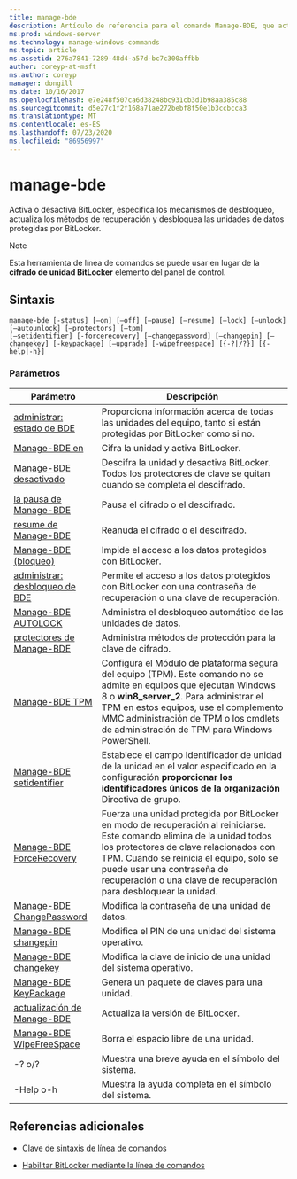 ```yaml
---
title: manage-bde
description: Artículo de referencia para el comando Manage-BDE, que activa o desactiva BitLocker, especifica los mecanismos de desbloqueo, actualiza los métodos de recuperación y desbloquea las unidades de datos protegidas por BitLocker.
ms.prod: windows-server
ms.technology: manage-windows-commands
ms.topic: article
ms.assetid: 276a7841-7289-48d4-a57d-bc7c300affbb
author: coreyp-at-msft
ms.author: coreyp
manager: dongill
ms.date: 10/16/2017
ms.openlocfilehash: e7e248f507ca6d38248bc931cb3d1b98aa385c88
ms.sourcegitcommit: d5e27c1f2f168a71ae272bebf8f50e1b3ccbcca3
ms.translationtype: MT
ms.contentlocale: es-ES
ms.lasthandoff: 07/23/2020
ms.locfileid: "86956997"
---
```

# <a name="manage-bde"></a>manage-bde

Activa o desactiva BitLocker, especifica los mecanismos de desbloqueo, actualiza los métodos de recuperación y desbloquea las unidades de datos protegidas por BitLocker.

> [!NOTE]
> Esta herramienta de línea de comandos se puede usar en lugar de la **cifrado de unidad BitLocker** elemento del panel de control.

## <a name="syntax"></a>Sintaxis

```
manage-bde [-status] [–on] [–off] [–pause] [–resume] [–lock] [–unlock] [–autounlock] [–protectors] [–tpm]
[–setidentifier] [-forcerecovery] [–changepassword] [–changepin] [–changekey] [-keypackage] [–upgrade] [-wipefreespace] [{-?|/?}] [{-help|-h}]
```

### <a name="parameters"></a>Parámetros

| Parámetro | Descripción |
| --------- |------------ |
| [administrar: estado de BDE](manage-bde-status.md) | Proporciona información acerca de todas las unidades del equipo, tanto si están protegidas por BitLocker como si no. |
| [Manage-BDE en](manage-bde-on.md) | Cifra la unidad y activa BitLocker. |
| [Manage-BDE desactivado](manage-bde-off.md) | Descifra la unidad y desactiva BitLocker. Todos los protectores de clave se quitan cuando se completa el descifrado. |
| [la pausa de Manage-BDE](manage-bde-pause.md) | Pausa el cifrado o el descifrado. |
| [resume de Manage-BDE](manage-bde-resume.md) | Reanuda el cifrado o el descifrado. |
| [Manage-BDE (bloqueo)](manage-bde-lock.md) | Impide el acceso a los datos protegidos con BitLocker. |
| [administrar: desbloqueo de BDE](manage-bde-unlock.md) | Permite el acceso a los datos protegidos con BitLocker con una contraseña de recuperación o una clave de recuperación. |
| [Manage-BDE AUTOLOCK](manage-bde-autounlock.md) | Administra el desbloqueo automático de las unidades de datos. |
| [protectores de Manage-BDE](manage-bde-protectors.md) | Administra métodos de protección para la clave de cifrado. |
| [Manage-BDE TPM](manage-bde-tpm.md) | Configura el Módulo de plataforma segura del equipo (TPM). Este comando no se admite en equipos que ejecutan Windows 8 o **win8_server_2**. Para administrar el TPM en estos equipos, use el complemento MMC administración de TPM o los cmdlets de administración de TPM para Windows PowerShell. |
| [Manage-BDE setidentifier](manage-bde-setidentifier.md)   | Establece el campo Identificador de unidad de la unidad en el valor especificado en la configuración **proporcionar los identificadores únicos de la organización** Directiva de grupo. |
| [Manage-BDE ForceRecovery](manage-bde-forcerecovery.md) | Fuerza una unidad protegida por BitLocker en modo de recuperación al reiniciarse. Este comando elimina de la unidad todos los protectores de clave relacionados con TPM. Cuando se reinicia el equipo, solo se puede usar una contraseña de recuperación o una clave de recuperación para desbloquear la unidad. |
| [Manage-BDE ChangePassword](manage-bde-changepassword.md) | Modifica la contraseña de una unidad de datos. |
| [Manage-BDE changepin](manage-bde-changepin.md) | Modifica el PIN de una unidad del sistema operativo. |
| [Manage-BDE changekey](manage-bde-changekey.md) | Modifica la clave de inicio de una unidad del sistema operativo. |
| [Manage-BDE KeyPackage](manage-bde-keypackage.md) | Genera un paquete de claves para una unidad. |
| [actualización de Manage-BDE](manage-bde-upgrade.md) | Actualiza la versión de BitLocker. |
| [Manage-BDE WipeFreeSpace](manage-bde-wipefreespace.md) | Borra el espacio libre de una unidad. |
| -? o/? | Muestra una breve ayuda en el símbolo del sistema. |
| -Help o-h | Muestra la ayuda completa en el símbolo del sistema. |

## <a name="additional-references"></a>Referencias adicionales

- [Clave de sintaxis de línea de comandos](command-line-syntax-key.md)

- [Habilitar BitLocker mediante la línea de comandos](/previous-versions/windows/it-pro/windows-7/dd894351(v=ws.10))
